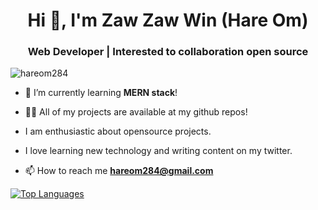 <h1 align="center">Hi 👋, I'm Zaw Zaw Win (Hare Om)</h1>
<h3 align="center">Web Developer | Interested to collaboration open source</h3>

<p align="left"> <img src="https://komarev.com/ghpvc/?username=hareom284&label=Profile%20views&color=0e75b6&style=flat" alt="hareom284" /> </p>

- 🌱 I’m currently learning **MERN stack**!

- 👨‍💻 All of my projects are available at my github repos!

- I am enthusiastic about opensource projects.

- I love learning new technology and writing content on my twitter.

- 📫 How to reach me **hareom284@gmail.com**


[![Top Languages](https://github-readme-stats.vercel.app/api/top-langs/?username=hareom284&show_icons=true&theme=black&layout=compact)](https://github.com/hareom284/github-readme-stats)

